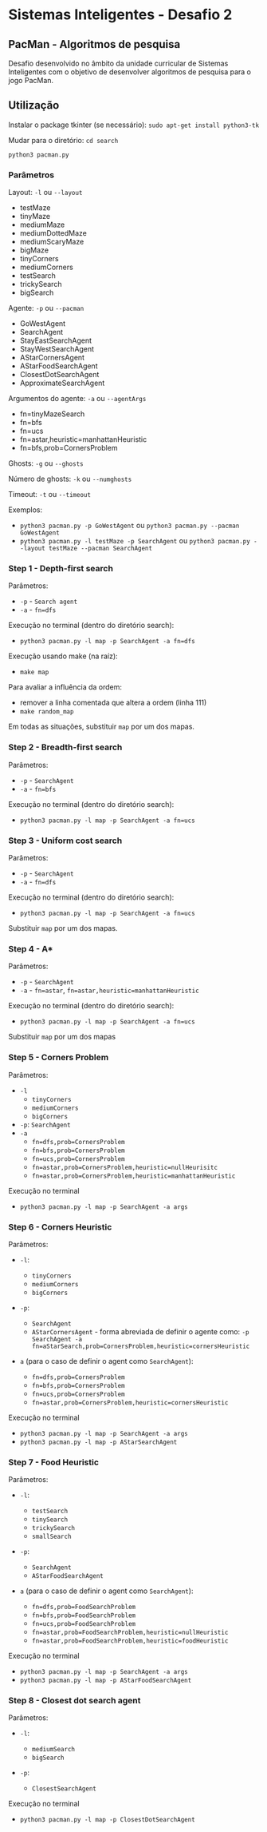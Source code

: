 # Sistemas Inteligentes - Desafio 2

## PacMan - Algoritmos de pesquisa

Desafio desenvolvido no âmbito da unidade curricular de Sistemas Inteligentes com o objetivo de desenvolver 
algoritmos de pesquisa para o jogo PacMan.

## Utilização

Instalar o package tkinter (se necessário):
`sudo apt-get install python3-tk`

Mudar para o diretório:
`cd search`

`python3 pacman.py`

### Parâmetros

Layout: `-l` ou `--layout`
 - testMaze
 - tinyMaze
 - mediumMaze
 - mediumDottedMaze
 - mediumScaryMaze  
 - bigMaze
 - tinyCorners
 - mediumCorners
 - testSearch
 - trickySearch
 - bigSearch

Agente: `-p` ou `--pacman`
 - GoWestAgent
 - SearchAgent
 - StayEastSearchAgent
 - StayWestSearchAgent
 - AStarCornersAgent
 - AStarFoodSearchAgent
 - ClosestDotSearchAgent
 - ApproximateSearchAgent

Argumentos do agente: `-a` ou `--agentArgs`
 - fn=tinyMazeSearch
 - fn=bfs
 - fn=ucs
 - fn=astar,heuristic=manhattanHeuristic
 - fn=bfs,prob=CornersProblem

Ghosts: `-g` ou `--ghosts`

Número de ghosts: `-k` ou `--numghosts`

Timeout: `-t` ou `--timeout`

Exemplos:

 - `python3 pacman.py -p GoWestAgent` ou `python3 pacman.py --pacman GoWestAgent`
 - `python3 pacman.py -l testMaze -p SearchAgent` ou `python3 pacman.py --layout testMaze --pacman SearchAgent`

### Step 1 - Depth-first search

Parâmetros:
 - `-p` - `Search agent`
 - `-a` - `fn=dfs`

Execução no terminal (dentro do diretório search):
 - `python3 pacman.py -l map -p SearchAgent -a fn=dfs`
    
Execução usando make (na raíz):
 - `make map`

Para avaliar a influência da ordem:
 - remover a linha comentada que altera a ordem (linha 111)
 - `make random_map`

Em todas as situações, substituir `map` por um dos mapas.


### Step 2 - Breadth-first search

Parâmetros:
 - `-p` - `SearchAgent`
 - `-a` - `fn=bfs`

Execução no terminal (dentro do diretório search):
 - `python3 pacman.py -l map -p SearchAgent -a fn=ucs`


### Step 3 - Uniform cost search

Parâmetros:
 - `-p` - `SearchAgent`
 - `-a` - `fn=dfs`

Execução no terminal (dentro do diretório search):
 - `python3 pacman.py -l map -p SearchAgent -a fn=ucs`

Substituir `map` por um dos mapas.


### Step 4 - A*

Parâmetros:
 - `-p` - `SearchAgent`
 - `-a` - `fn=astar`, `fn=astar,heuristic=manhattanHeuristic`

Execução no terminal (dentro do diretório search):
 - `python3 pacman.py -l map -p SearchAgent -a fn=ucs`

Substituir `map` por um dos mapas

### Step 5 - Corners Problem

Parâmetros:
 - `-l`
    - `tinyCorners`
    - `mediumCorners`
    - `bigCorners`
- `-p`: `SearchAgent`
- `-a` 
    - `fn=dfs,prob=CornersProblem`
    - `fn=bfs,prob=CornersProblem`
    - `fn=ucs,prob=CornersProblem`
    - `fn=astar,prob=CornersProblem,heuristic=nullHeurisitc`
    - `fn=astar,prob=CornersProblem,heuristic=manhattanHeuristic`

Execução no terminal
 - `python3 pacman.py -l map -p SearchAgent -a args`

### Step 6 - Corners Heuristic

Parâmetros:
 - `-l`:
    - `tinyCorners`
    - `mediumCorners`
    - `bigCorners`

- `-p`:
    - `SearchAgent`
    - `AStarCornersAgent` - forma abreviada de definir o agente como:
        `-p SearchAgent -a fn=aStarSearch,prob=CornersProblem,heuristic=cornersHeuristic`
- `a` (para o caso de definir o agent como `SearchAgent`):
    - `fn=dfs,prob=CornersProblem`
    - `fn=bfs,prob=CornersProblem`
    - `fn=ucs,prob=CornersProblem`
    - `fn=astar,prob=CornersProblem,heuristic=cornersHeuristic`

Execução no terminal
- `python3 pacman.py -l map -p SearchAgent -a args`
- `python3 pacman.py -l map -p AStarSearchAgent`


### Step 7 - Food Heuristic

Parâmetros:
 - `-l`:
    - `testSearch`
    - `tinySearch`
    - `trickySearch`
    - `smallSearch`

- `-p`:
    - `SearchAgent`
    - `AStarFoodSearchAgent`
- `a` (para o caso de definir o agent como `SearchAgent`):
    - `fn=dfs,prob=FoodSearchProblem`
    - `fn=bfs,prob=FoodSearchProblem`
    - `fn=ucs,prob=FoodSearchProblem`
    - `fn=astar,prob=FoodSearchProblem,heuristic=nullHeuristic`
    - `fn=astar,prob=FoodSearchProblem,heuristic=foodHeuristic`

Execução no terminal
- `python3 pacman.py -l map -p SearchAgent -a args`
- `python3 pacman.py -l map -p AStarFoodSearchAgent`

### Step 8 - Closest dot search agent

Parâmetros:
 - `-l`:
    - `mediumSearch`
    - `bigSearch`

- `-p`:
    - `ClosestSearchAgent`

Execução no terminal
- `python3 pacman.py -l map -p ClosestDotSearchAgent`
